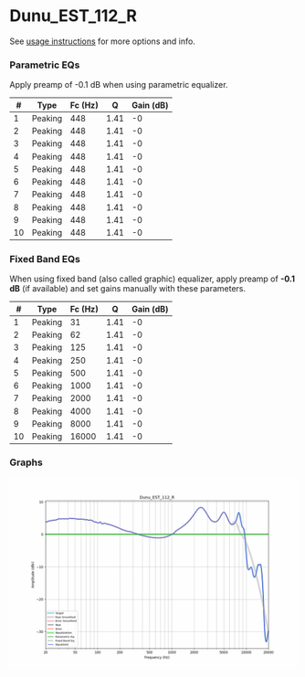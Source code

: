 # Dunu_EST_112_R
See [usage instructions](https://github.com/jaakkopasanen/AutoEq#usage) for more options and info.

### Parametric EQs
Apply preamp of -0.1 dB when using parametric equalizer.

|   # | Type    |   Fc (Hz) |    Q |   Gain (dB) |
|-----|---------|-----------|------|-------------|
|   1 | Peaking |       448 | 1.41 |          -0 |
|   2 | Peaking |       448 | 1.41 |          -0 |
|   3 | Peaking |       448 | 1.41 |          -0 |
|   4 | Peaking |       448 | 1.41 |          -0 |
|   5 | Peaking |       448 | 1.41 |          -0 |
|   6 | Peaking |       448 | 1.41 |          -0 |
|   7 | Peaking |       448 | 1.41 |          -0 |
|   8 | Peaking |       448 | 1.41 |          -0 |
|   9 | Peaking |       448 | 1.41 |          -0 |
|  10 | Peaking |       448 | 1.41 |          -0 |

### Fixed Band EQs
When using fixed band (also called graphic) equalizer, apply preamp of **-0.1 dB** (if available) and set gains manually with these parameters.

|   # | Type    |   Fc (Hz) |    Q |   Gain (dB) |
|-----|---------|-----------|------|-------------|
|   1 | Peaking |        31 | 1.41 |          -0 |
|   2 | Peaking |        62 | 1.41 |          -0 |
|   3 | Peaking |       125 | 1.41 |          -0 |
|   4 | Peaking |       250 | 1.41 |          -0 |
|   5 | Peaking |       500 | 1.41 |          -0 |
|   6 | Peaking |      1000 | 1.41 |          -0 |
|   7 | Peaking |      2000 | 1.41 |          -0 |
|   8 | Peaking |      4000 | 1.41 |          -0 |
|   9 | Peaking |      8000 | 1.41 |          -0 |
|  10 | Peaking |     16000 | 1.41 |          -0 |

### Graphs
![](./Dunu_EST_112_R.png)
